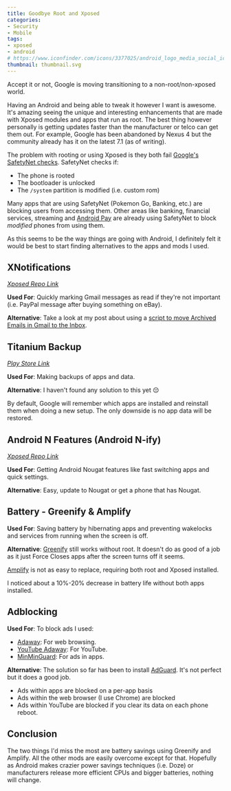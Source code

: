 ```yaml
---
title: Goodbye Root and Xposed
categories:
- Security
- Mobile
tags:
- xposed
- android
# https://www.iconfinder.com/icons/3377025/android_logo_media_social_icon
thumbnail: thumbnail.svg
---
```


Accept it or not, Google is moving transitioning to a non-root/non-xposed world.

<!-- more -->

Having an Android and being able to tweak it however I want is awesome. It's amazing seeing the unique and interesting enhancements that are made with Xposed modules and apps that run as root. The best thing however personally is getting updates faster than the manufacturer or telco can get them out. For example, Google has been abandoned by Nexus 4 but the community already has it on the latest 7.1 (as of writing).

The problem with rooting or using Xposed is they both fail [Google's SafetyNet checks](https://developer.android.com/training/safetynet/index.html). SafetyNet checks if:

* The phone is rooted
* The bootloader is unlocked
* The `/system` partition is modified (i.e. custom rom)

Many apps that are using SafetyNet (Pokemon Go, Banking, etc.) are blocking users from accessing them. Other areas like banking, financial services, streaming and [Android Pay](https://www.android.com/intl/en_au/pay/) are already using SafetyNet to block _modified_ phones from using them.

As this seems to be the way things are going with Android, I definitely felt it would be best to start finding alternatives to the apps and mods I used.

## XNotifications

[_Xposed Repo Link_](http://repo.xposed.info/module/com.taptigo.xposed.xnotifications)

**Used For**: Quickly marking Gmail messages as read if they're not important (i.e. PayPal message after buying something on eBay).

**Alternative**: Take a look at my post about using a [script to move Archived Emails in Gmail to the Inbox](/gmail-mark-as-read-archive-alternative).

## Titanium Backup

[_Play Store Link_](https://play.google.com/store/apps/details?id=com.keramidas.TitaniumBackup&hl=en)

**Used For**: Making backups of apps and data.

**Alternative**: I haven't found any solution to this yet :pensive:

By default, Google will remember which apps are installed and reinstall them when doing a new setup. The only downside is no app data will be restored.

## Android N Features (Android N-ify)

[_Xposed Repo Link_](http://repo.xposed.info/module/tk.wasdennnoch.androidn_ify)

**Used For**: Getting Android Nougat features like fast switching apps and quick settings.

**Alternative**: Easy, update to Nougat or get a phone that has Nougat.

## Battery - Greenify & Amplify

**Used For**: Saving battery by hibernating apps and preventing wakelocks and services from running when the screen is off.

**Alternative**:
[Greenify](https://play.google.com/store/apps/details?id=com.oasisfeng.greenify&hl=en) still works without root. It doesn't do as good of a job as it just Force Closes apps after the screen turns off it seems.

[Amplify](https://play.google.com/store/apps/details?id=com.ryansteckler.nlpunbounce&hl=en) is not as easy to replace, requiring both root and Xposed installed.

I noticed about a 10%-20% decrease in battery life without both apps installed.

## Adblocking

**Used For**: To block ads I used:

* [Adaway](https://f-droid.org/repository/browse/?fdid=org.adaway): For web browsing.
* [YouTube Adaway](http://repo.xposed.info/module/ma.wanam.youtubeadaway): For YouTube.
* [MinMinGuard](http://repo.xposed.info/module/tw.fatminmin.xposed.minminguard): For ads in apps.

**Alternative**: The solution so far has been to install [AdGuard](https://adguard.com/en/welcome.html). It's not perfect but it does a good job.

* Ads within apps are blocked on a per-app basis
* Ads within the web browser (I use Chrome) are blocked
* Ads within YouTube are blocked if you clear its data on each phone reboot.

## Conclusion

The two things I'd miss the most are battery savings using Greenify and Amplify. All the other mods are easily overcome except for that. Hopefully as Android makes crazier power savings techniques (i.e. Doze) or manufacturers release more efficient CPUs and bigger batteries, nothing will change.
